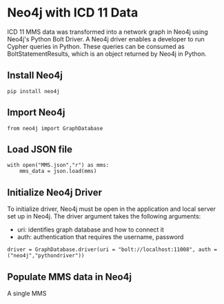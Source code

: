 # Neo4j with ICD 11 Data

ICD 11 MMS data was transformed into a network graph in Neo4j using Neo4j's Python Bolt Driver. A Neo4j driver enables a developer to run Cypher queries in Python. These queries can be consumed as BoltStatementResults, which is an object returned by Neo4j in Python. 

## Install Neo4j 

`pip install neo4j`

## Import Neo4j

`from neo4j import GraphDatabase`

## Load JSON file


```
with open("MMS.json","r") as mms:
    mms_data = json.load(mms)        
```

## Initialize Neo4j Driver

To initialize driver, Neo4j must be open in the application and local server set up in Neo4j. The driver argument takes the following arguments:
<br>
- uri: identifies graph database and how to connect it
- auth: authentication that requires the username, password

```
driver = GraphDatabase.driver(uri = "bolt://localhost:11008", auth = ("neo4j","pythondriver"))
```

## Populate MMS data in Neo4j

A single MMS 